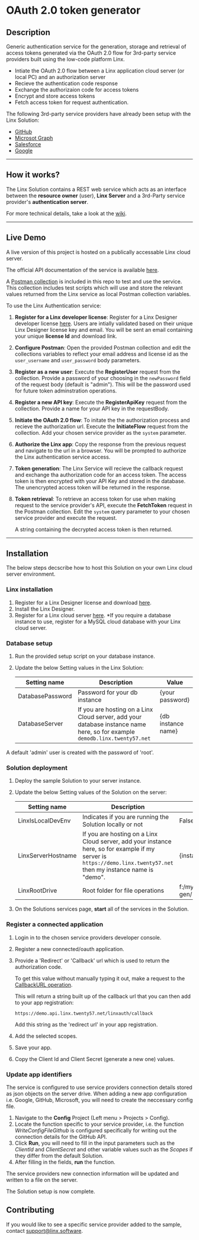 # OAuth 2.0 token generator

## Description

Generic authentication service for the generation, storage and retrieval of access tokens generated via the OAuth 2.0 flow for 3rd-party service providers built using the low-code platform Linx.


- Intiate the OAuth 2.0 flow between a Linx application cloud server (or local PC) and an authorization server
- Recieve the authentication code response
- Exchange the authorizaion code for access tokens
- Encrypt and store access tokens
- Fetch access token for request authentication.


The following 3rd-party service providers have already been setup with the Linx Solution:

- [GitHub](https://docs.github.com/en/developers/apps/building-oauth-apps/authorizing-oauth-apps)
- [Microsot Graph](https://docs.microsoft.com/en-us/graph/api/overview?view=graph-rest-1.0&preserve-view=true)
- [Salesforce](https://developer.salesforce.com/docs/atlas.en-us.api_rest.meta/api_rest/intro_curl.htm)
- [Google]()

---

## How it works?

The Linx Solution contains a REST web service which acts as an interface between the **resource owner** (user), **Linx Server** and a 3rd-Party service provider's **authentication server**.



For more technical details, take a look at the [wiki](https://github.com/linx-software/oauth2-token-generator/wiki).

---

## Live Demo

A live version of this project is hosted on a publically accessable Linx  cloud server. 

The official API documentation of the service is available [here](https://demo.api.linx.twenty57.net/linxauth/swagger).

A [Postman collection](/tests/postman-collection/linx-auth-request-collection.json) is included in this repo to test and use the service. This collection includes test scripts which will use and store the relevant values returned from the Linx service as local Postman collection variables.

To use the Linx Authentication service:

1. __Register for a Linx developer license__: Register for a Linx Designer developer license [here](https://linx.software/get-started-and-download-linx-a-low-code-platform-for-developers/). Users are intially validated based on their unique Linx Designer license key and email. You will be sent an email containing your unique __license Id__ and download link.
1. __Configure Postman__: Open the provided Postman collection and edit the collections variables to reflect your email address and license id as the `user_username` and `user_password` body parameters. 
  
2. __Register as a new user__: Execute the __RegisterUser__ request from the collection. Provide a password of your choosing in the `newPassword` field of the request body (default is "admin"). This will be the password used for future token adminstration operations. 
   
 
2. __Register a new API key__: Execute the __RegisterApiKey__ request from the collection. Provide a name for your API key in the requestBody.
  
3. __Initiate the OAuth 2.0 flow__: To initate the the authorization process and recieve the authorization url. Execute the __InitiateFlow__ request from the collection. Add your chosen service provider as the `system` parameter.
4. __Authorize the Linx app__: Copy the response from the previous request and navigate to the url in a browser. You will be prompted to authorize the Linx authentication service access.
  
5. __Token generation__: The Linx Service will recieve the callback request and exchange tha authorization code for an access token. The access token is then encrypted with your API Key and stored in the database. The unencrypted access token will be returned in the response. 
  
5. __Token retrieval__: To retrieve an access token for use when making request to the service provider's API, execute the __FetchToken__ request in the Postman collection. Edit the `system` query parameter to your chosen service provider and execute the request.
      
   A string containing the decrypted access token is then returned.

---

## Installation

The below steps decscribe how to host this Solution on your own Linx cloud server environment.

### Linx installation
1. Register for a Linx Designer license and download [here](https://linx.software/get-started-and-download-linx-a-low-code-platform-for-developers/).
2. Install the Linx Designer.
2. Register for a Linx cloud server [here](https://linx.software/server-buy2/). *If you require a database instance to use, register for a MySQL cloud database with your Linx cloud server.

### Database setup

1. Run the provided setup script on your database instance.
3. Update the below Setting values in the Linx Solution:

    | Setting name | Description | Value
    | --- | --- | --- 
    |DatabasePassword | Password for your db instance | {your password} |
    |DatabaseServer | If you are hosting on a Linx Cloud server, add your database instance name here, so for example  `demodb.linx.twenty57.net`  | {db instance name}

A default 'admin' user is created with the password of 'root'.

### Solution deployment

1. Deploy the sample Solution to your server instance.
3. Update the below Setting values of the Solution on the server:

    | Setting name | Description | Value
    | --- | --- | --- 
    |LinxIsLocalDevEnv | Indicates if you are running the Solution locally or not | False |
    |LinxServerHostname | If you are hosting on a Linx Cloud server, add your instance here, so for example if my server is `https://demo.linx.twenty57.net` then my instance name is "demo".  | {instance name}
    |LinxRootDrive | Root folder for file operations | f:/mydrive/token-gen/ |
 3. On the Solutions services page, __start__ all of the services in the Solution.   

### Register a connected application

1. Login in to the chosen service providers developer console.
2. Register a new connected/oauth application.
3. Provide a 'Redirect' or 'Callback' url which is used to return the authorization code.
   
   To get this value without manually typing it out, make a request to the [CallbackURL operation](https://demo.api.linx.twenty57.net/linxauth/swagger/index.html?url=/linxauth/documentation/openapi.json#/OAuth%202.0%20flow/CallbackUrl).

   This will return a string built up of the callback url that you can then add to your app registration:
   ```
   https://demo.api.linx.twenty57.net/linxauth/callback
   ```

   Add this string as the 'redirect url' in your app registration.
5. Add the selected scopes.
4. Save your app.
1. Copy the Client Id and Client Secret (generate a new one) values.

### Update app identifiers

The service is configured to use service providers connection details stored as json objects on the server drive. When adding a new app configuration i.e. Google, GitHub, Microsoft, you will need to create the neccessary config file. 

1. Navigate to the __Config__ Project (Left menu > Projects > Config).
2. Locate the function specific to your service provider, i.e. the function _WriteConfigFileGithub_ is configured specifically for writing out the connection details for the GitHub API. 
3. Click __Run__, you will need to fill in the input parameters such as the _ClientId_ and _ClientSecret_ and other variable values such as the _Scopes_ if they differ from the default Solution. 
4. After filling in the fields, __run__ the function.

The service providers new connection information will be updated and written to a file on the server. 

The Solution setup is now complete.

 ## Contributing

 If you would like to see a specific service provider added to the sample, contact support@linx.software.





